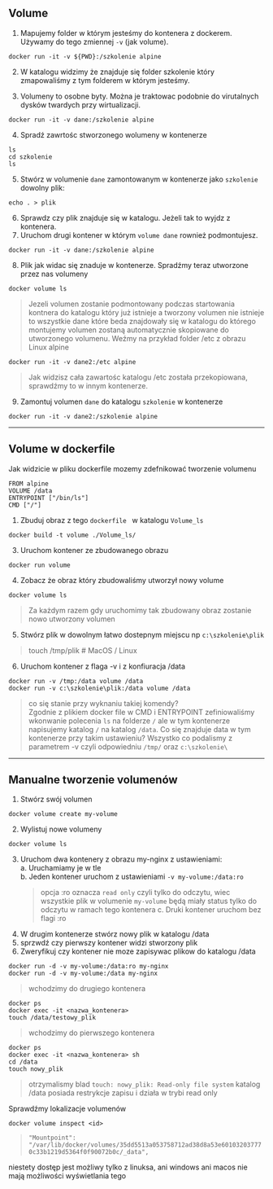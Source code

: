 ## Volume

1. Mapujemy folder w którym jesteśmy do kontenera z dockerem. Używamy do tego zmiennej `-v` (jak volume).
```
docker run -it -v ${PWD}:/szkolenie alpine
```
2. W katalogu widzimy że znajduje się folder szkolenie który zmapowaliśmy z tym folderem w którym jesteśmy.

3. Volumeny to osobne byty. Można je traktowac podobnie do virutalnych dysków twardych przy wirtualizacji. 
```
docker run -it -v dane:/szkolenie alpine
```
4. Spradź zawrtośc stworzonego wolumeny w kontenerze
```
ls 
cd szkolenie
ls
```
5. Stwórz w volumenie `dane` zamontowanym w kontenerze jako `szkolenie` dowolny plik:

```
echo . > plik
```
6. Sprawdz czy plik znajduje się w katalogu. Jeżeli tak to wyjdz z kontenera.
7. Uruchom drugi kontener w którym `volume dane` rownież podmontujesz.
```
docker run -it -v dane:/szkolenie alpine
```
8. Plik jak widac się znaduje w kontenerze. Spradźmy teraz utworzone przez nas volumeny
```
docker volume ls
```
>Jezeli volumen zostanie podmontowany podczas startowania kontnera do katalogu który już istnieje a tworzony volumen nie istnieje to wszystkie dane które beda znajdowały się w katalogu do którego montujemy volumen zostaną automatycznie skopiowane do utworzonego volumenu. Weźmy na przykład folder /etc z obrazu Linux alpine
```
docker run -it -v dane2:/etc alpine
```
> Jak widzisz cała zawartośc katalogu /etc została przekopiowana, sprawdźmy to w innym kontenerze.
9. Zamontuj volumen `dane` do katalogu `szkolenie` w kontenerze
``` 
docker run -it -v dane2:/szkolenie alpine   
```
___
## Volume w dockerfile

Jak widzicie w pliku dockerfile mozemy zdefnikować tworzenie volumenu 

```
FROM alpine 
VOLUME /data
ENTRYPOINT ["/bin/ls"]
CMD ["/"]
```
1. Zbuduj obraz z tego `dockerfile ` w katalogu `Volume_ls`

```
docker build -t volume ./Volume_ls/
```
3. Uruchom kontener ze zbudowanego obrazu
```
docker run volume
```
4. Zobacz że obraz który zbudowaliśmy utworzył nowy volume
```
docker volume ls
```
> Za każdym razem gdy uruchomimy tak zbudowany obraz zostanie nowo utworzony volumen
> 
5. Stwórz plik w dowolnym łatwo dostepnym miejscu np `c:\szkolenie\plik`
>touch /tmp/plik # MacOS / Linux

6. Uruchom kontener z flaga -v i z konfiuracja /data

```
docker run -v /tmp:/data volume /data
docker run -v c:\szkolenie\plik:/data volume /data
```
> co się stanie przy wyknaniu takiej komendy? 
> <br>Zgodnie z plikiem docker file w CMD i ENTRYPOINT zefiniowaliśmy wkonwanie polecenia `ls` na folderze `/` ale w tym kontenerze napisujemy katalog `/` na katalog `/data`. Co się znajduje data w tym kontenerze przy takim ustawieniu? Wszystko co podalismy z parametrem -v czyli odpowiedniu `/tmp/` oraz `c:\szkolenie\`
___
## Manualne tworzenie volumenów

1. Stwórz swój volumen
```
docker volume create my-volume
```
2. Wylistuj nowe volumeny
```
docker volume ls
```
3. Uruchom dwa kontenery z obrazu my-nginx z ustawieniami:<br>
    a.  Uruchamiamy je w tle<br>
    b. Jeden kontener uruchom z ustawieniami `-v my-volume:/data:ro`<br>
    >opcja :ro oznacza `read only` czyli tylko do odczytu, wiec wszystkie plik w volumenie `my-volume` będą miały status tylko do odczytu w ramach tego kontenera
    c. Druki kontener uruchom bez flagi :ro
4. W drugim kontenerze stwórz nowy plik w katalogu /data
5. sprzwdź czy pierwszy kontener widzi stworzony plik
6. Zweryfikuj czy kontener nie moze zapisywac plikow do katalogu /data

```
docker run -d -v my-volume:/data:ro my-nginx
docker run -d -v my-volume:/data my-nginx
```
> wchodzimy do drugiego kontenera
```
docker ps
docker exec -it <nazwa_kontenera>
touch /data/testowy_plik
```
>wchodzimy do pierwszego kontenera
```
docker ps
docker exec -it <nazwa_kontenera> sh
cd /data
touch nowy_plik
```
>otrzymalismy blad  `touch: nowy_plik: Read-only file system` katalog /data posiada restrykcje zapisu i działa w trybi read only

Sprawdźmy lokalizacje volumenów
```
docker volume inspect <id>
```
> `"Mountpoint": "/var/lib/docker/volumes/35dd5513a053758712ad38d8a53e601032037770c33b1219d5364f0f90072b0c/_data",`

niestety dostęp jest możliwy tylko z linuksa, ani windows ani macos nie mają możliwości wyświetlania tego